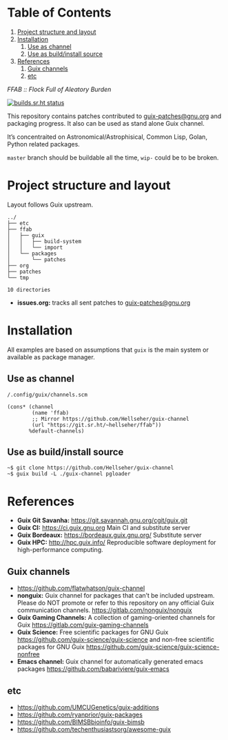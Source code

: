 
# Table of Contents

1.  [Project structure and layout](#org54889b8)
2.  [Installation](#orgefd3d5b)
    1.  [Use as channel](#org95f213d)
    2.  [Use as build/install source](#orge3df2f0)
3.  [References](#orgcd8bb00)
    1.  [Guix channels](#org20d3ca0)
    2.  [etc](#org91900b0)

*FFAB :: Flock Full of Aleatory Burden*

[![builds.sr.ht status](https://builds.sr.ht/~hellseher/ffab.svg)](https://builds.sr.ht/~hellseher/ffab?)

This repository contains patches contributed to <guix-patches@gnu.org> and packaging progress. It
also can be used as stand alone Guix channel.

It&rsquo;s concentraited on Astronomical/Astrophisical, Common Lisp, Golan, Python related packages.

`master` branch should be buildable all the time, `wip-` could be to be broken.


<a id="org54889b8"></a>

# Project structure and layout

Layout follows Guix upstream.

    ../
    ├── etc
    ├── ffab
    │   ├── guix
    │   │   ├── build-system
    │   │   └── import
    │   └── packages
    │       └── patches
    ├── org
    ├── patches
    └── tmp
    
    10 directories

-   **issues.org:** tracks all sent patches to <guix-patches@gnu.org>


<a id="orgefd3d5b"></a>

# Installation

All examples are based on assumptions that `guix` is the main system or available as package
manager.


<a id="org95f213d"></a>

## Use as channel

`/.config/guix/channels.scm`

    (cons* (channel
            (name 'ffab)
            ;; Mirror https://github.com/Hellseher/guix-channel
            (url "https://git.sr.ht/~hellseher/ffab"))
           %default-channels)


<a id="orge3df2f0"></a>

## Use as build/install source

    ~$ git clone https://github.com/Hellseher/guix-channel
    ~$ guix build -L ./guix-channel pgloader


<a id="orgcd8bb00"></a>

# References

-   **Guix Git Savanha:** <https://git.savannah.gnu.org/cgit/guix.git>
-   **Guix CI:** <https://ci.guix.gnu.org> Main CI and substitute server
-   **Guix Bordeaux:** <https://bordeaux.guix.gnu.org/> Substitute server
-   **Guix HPC:** <http://hpc.guix.info/> Reproducible software deployment for high-performance computing.


<a id="org20d3ca0"></a>

## Guix channels

-   <https://github.com/flatwhatson/guix-channel>
-   **nonguix:** Guix channel for packages that can&rsquo;t be included upstream. Please do NOT promote or
    refer to this repository on any official Guix communication channels.
    <https://gitlab.com/nonguix/nonguix>
-   **Guix Gaming Channels:** A collection of gaming-oriented channels for Guix
    <https://gitlab.com/guix-gaming-channels>
-   **Guix Science:** Free scientific packages for GNU Guix <https://github.com/guix-science/guix-science>
    and non-free scientific packages for GNU Guix <https://github.com/guix-science/guix-science-nonfree>
-   **Emacs channel:** Guix channel for automatically generated emacs packages
    <https://github.com/babariviere/guix-emacs>


<a id="org91900b0"></a>

## etc

-   <https://github.com/UMCUGenetics/guix-additions>
-   <https://github.com/ryanprior/guix-packages>
-   <https://github.com/BIMSBbioinfo/guix-bimsb>
-   <https://github.com/techenthusiastsorg/awesome-guix>

